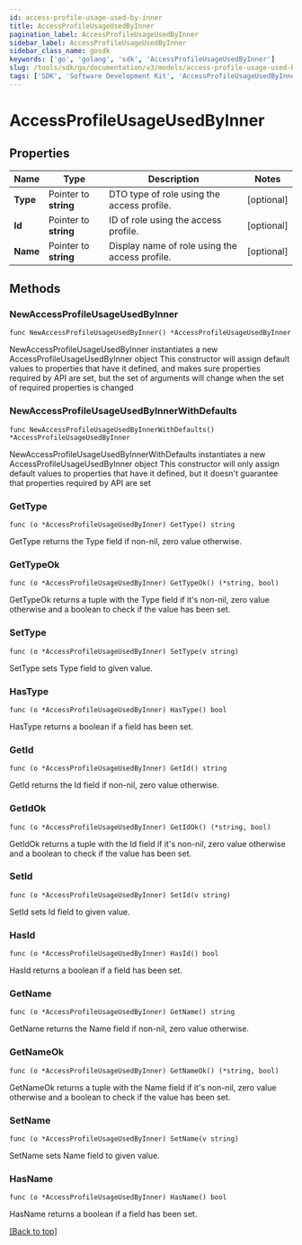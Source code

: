 ```yaml
---
id: access-profile-usage-used-by-inner
title: AccessProfileUsageUsedByInner
pagination_label: AccessProfileUsageUsedByInner
sidebar_label: AccessProfileUsageUsedByInner
sidebar_class_name: gosdk
keywords: ['go', 'golang', 'sdk', 'AccessProfileUsageUsedByInner'] 
slug: /tools/sdk/go/documentation/v3/models/access-profile-usage-used-by-inner
tags: ['SDK', 'Software Development Kit', 'AccessProfileUsageUsedByInner']
---
```


# AccessProfileUsageUsedByInner

## Properties

Name | Type | Description | Notes
------------ | ------------- | ------------- | -------------
**Type** | Pointer to **string** | DTO type of role using the access profile. | [optional] 
**Id** | Pointer to **string** | ID of role using the access profile. | [optional] 
**Name** | Pointer to **string** | Display name of role using the access profile. | [optional] 

## Methods

### NewAccessProfileUsageUsedByInner

`func NewAccessProfileUsageUsedByInner() *AccessProfileUsageUsedByInner`

NewAccessProfileUsageUsedByInner instantiates a new AccessProfileUsageUsedByInner object
This constructor will assign default values to properties that have it defined,
and makes sure properties required by API are set, but the set of arguments
will change when the set of required properties is changed

### NewAccessProfileUsageUsedByInnerWithDefaults

`func NewAccessProfileUsageUsedByInnerWithDefaults() *AccessProfileUsageUsedByInner`

NewAccessProfileUsageUsedByInnerWithDefaults instantiates a new AccessProfileUsageUsedByInner object
This constructor will only assign default values to properties that have it defined,
but it doesn't guarantee that properties required by API are set

### GetType

`func (o *AccessProfileUsageUsedByInner) GetType() string`

GetType returns the Type field if non-nil, zero value otherwise.

### GetTypeOk

`func (o *AccessProfileUsageUsedByInner) GetTypeOk() (*string, bool)`

GetTypeOk returns a tuple with the Type field if it's non-nil, zero value otherwise
and a boolean to check if the value has been set.

### SetType

`func (o *AccessProfileUsageUsedByInner) SetType(v string)`

SetType sets Type field to given value.

### HasType

`func (o *AccessProfileUsageUsedByInner) HasType() bool`

HasType returns a boolean if a field has been set.

### GetId

`func (o *AccessProfileUsageUsedByInner) GetId() string`

GetId returns the Id field if non-nil, zero value otherwise.

### GetIdOk

`func (o *AccessProfileUsageUsedByInner) GetIdOk() (*string, bool)`

GetIdOk returns a tuple with the Id field if it's non-nil, zero value otherwise
and a boolean to check if the value has been set.

### SetId

`func (o *AccessProfileUsageUsedByInner) SetId(v string)`

SetId sets Id field to given value.

### HasId

`func (o *AccessProfileUsageUsedByInner) HasId() bool`

HasId returns a boolean if a field has been set.

### GetName

`func (o *AccessProfileUsageUsedByInner) GetName() string`

GetName returns the Name field if non-nil, zero value otherwise.

### GetNameOk

`func (o *AccessProfileUsageUsedByInner) GetNameOk() (*string, bool)`

GetNameOk returns a tuple with the Name field if it's non-nil, zero value otherwise
and a boolean to check if the value has been set.

### SetName

`func (o *AccessProfileUsageUsedByInner) SetName(v string)`

SetName sets Name field to given value.

### HasName

`func (o *AccessProfileUsageUsedByInner) HasName() bool`

HasName returns a boolean if a field has been set.


[[Back to top]](#) 



